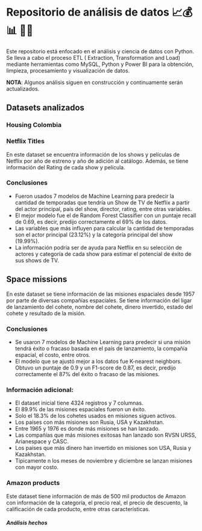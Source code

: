 #  **Repositorio de análisis de datos** 📈💰📊 👨‍💻 

Este repositorio está enfocado en el análisis y ciencia de datos con Python. Se lleva a cabo el proceso ETL ( Extraction, Transformation and Load) mediante herramientas como MySQL, Python y Power BI para la obtención, limpieza, procesamiento y visualización de datos.

**NOTA**: Algunos análisis siguen en construcción y continuamente serán actualizados.

## Datasets analizados
### Housing Colombia

### Netflix Titles
En este dataset se encuentra información de los shows y películas de Netflix por año de estreno y año de adición al catálogo. Además, se tiene información del Rating de cada show y película.
### Conclusiones
* Fueron usados 7 modelos de Machine Learning para predecir la cantidad de temporadas que tendría un Show de TV de Netflix a partir del actor principal, país del show, director, rating, entre otras variables.
* El mejor modelo fue el de Random Forest Classifier con un puntaje recall de 0.69, es decir, predijo correctamente el 69% de los datos.
* Las variables que más influyen para calcular la cantidad de temporadas son el actor principal (23.12%) y la categoría principal del show (19.99%).
* La información podría ser de ayuda para Netflix en su selección de actores y categoría de cada show para estimar el potencial de éxito de sus shows de TV.

## Space missions
En este dataset se tiene información de las misiones espaciales desde 1957 por parte de diversas compañías espaciales. Se tiene información del ligar de lanzamiento del cohete, nombre del cohete, dinero invertido, estado del cohete y resultado de la misión.
### Conclusiones
* Se usaron 7 modelos de Machine Learning para predecir si una misión tendrá éxito o fracaso basada en el país de lanzamiento, la compañía espacial, el costo, entre otros.
* El modelo que se ajustó mejor a los datos fue K-nearest neighbors. Obtuvo un puntaje de 0.9 y un F1-score de 0.87, es decir, predijo correctamente el 87% del éxito o fracaso de las misiones.
### Información adicional:
* El dataset inicial tiene 4324 registros y 7 columnas. 
* El 89.9% de las misiones espaciales fueron un éxito. 
* Solo el 18.3% de los cohetes usados en misiones siguen activos.
* Los países con más misiones son Rusia, USA y Kazakhstan.
* Entre 1965 y 1976 es donde más misiones se han lanzado.
* Las compañías que más misiones exitosas han lanzado son RVSN URSS, Arianespace y CASC.
* Los países que más dinero han invertido en misiones son USA, Rusia y Kazakhstan.
* Típicamente n los meses de noviembre y diciembre se lanzan misiones con mayor costo.

### Amazon products
Este dataset  tiene información de más de 500 mil productos de Amazon con información de la categoría, el precio real, el precio de descuento, la calificación de cada producto, entre otras características.

##### Análisis hechos

